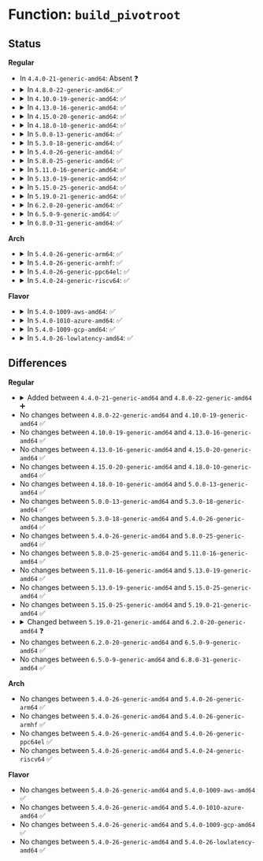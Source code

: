 # Function: <code>build_pivotroot</code>

## Status
<b>Regular</b>
<ul>
<li>
In <code>4.4.0-21-generic-amd64</code>: Absent ❓
</li>
<li>
<details>
<summary>In <code>4.8.0-22-generic-amd64</code>: ✅</summary>

```c
struct aa_label * build_pivotroot(struct aa_profile * profile, const struct path * new_path, char * new_buffer, const struct path * old_path, char * old_buffer)
```

```json
{
  "name": "build_pivotroot",
  "collision_type": "Unique Static",
  "inline_type": "No",
  "funcs": [
    {
      "addr": 18446744071582818528,
      "name": "build_pivotroot",
      "external": false,
      "loc": "security/apparmor/mount.c:598",
      "file": "security/apparmor/mount.c",
      "inline": "seen, unknown",
      "caller_inline": [],
      "caller_func": [
        "security/apparmor/mount.c:aa_pivotroot",
        "security/apparmor/mount.c:aa_pivotroot"
      ]
    }
  ],
  "symbols": [
    {
      "addr": 18446744071582818528,
      "name": "build_pivotroot",
      "section": ".text",
      "bind": "STB_LOCAL",
      "size": 1495
    }
  ]
}
```
</details>
</li>
<li>
<details>
<summary>In <code>4.10.0-19-generic-amd64</code>: ✅</summary>

```c
struct aa_label * build_pivotroot(struct aa_profile * profile, const struct path * new_path, char * new_buffer, const struct path * old_path, char * old_buffer)
```

```json
{
  "name": "build_pivotroot",
  "collision_type": "Unique Static",
  "inline_type": "No",
  "funcs": [
    {
      "addr": 18446744071582914400,
      "name": "build_pivotroot",
      "external": false,
      "loc": "security/apparmor/mount.c:599",
      "file": "security/apparmor/mount.c",
      "inline": "seen, unknown",
      "caller_inline": [],
      "caller_func": [
        "security/apparmor/mount.c:aa_pivotroot",
        "security/apparmor/mount.c:aa_pivotroot"
      ]
    }
  ],
  "symbols": [
    {
      "addr": 18446744071582914400,
      "name": "build_pivotroot",
      "section": ".text",
      "bind": "STB_LOCAL",
      "size": 1495
    }
  ]
}
```
</details>
</li>
<li>
<details>
<summary>In <code>4.13.0-16-generic-amd64</code>: ✅</summary>

```c
struct aa_label * build_pivotroot(struct aa_profile * profile, const struct path * new_path, char * new_buffer, const struct path * old_path, char * old_buffer)
```

```json
{
  "name": "build_pivotroot",
  "collision_type": "Unique Static",
  "inline_type": "No",
  "funcs": [
    {
      "addr": 18446744071582975152,
      "name": "build_pivotroot",
      "external": false,
      "loc": "security/apparmor/mount.c:601",
      "file": "security/apparmor/mount.c",
      "inline": "seen, unknown",
      "caller_inline": [],
      "caller_func": [
        "security/apparmor/mount.c:aa_pivotroot",
        "security/apparmor/mount.c:aa_pivotroot"
      ]
    }
  ],
  "symbols": [
    {
      "addr": 18446744071582975152,
      "name": "build_pivotroot",
      "section": ".text",
      "bind": "STB_LOCAL",
      "size": 653
    }
  ]
}
```
</details>
</li>
<li>
<details>
<summary>In <code>4.15.0-20-generic-amd64</code>: ✅</summary>

```c
struct aa_label * build_pivotroot(struct aa_profile * profile, const struct path * new_path, char * new_buffer, const struct path * old_path, char * old_buffer)
```

```json
{
  "name": "build_pivotroot",
  "collision_type": "Unique Static",
  "inline_type": "No",
  "funcs": [
    {
      "addr": 18446744071583138848,
      "name": "build_pivotroot",
      "external": false,
      "loc": "security/apparmor/mount.c:609",
      "file": "security/apparmor/mount.c",
      "inline": "seen, unknown",
      "caller_inline": [],
      "caller_func": [
        "security/apparmor/mount.c:aa_pivotroot",
        "security/apparmor/mount.c:aa_pivotroot"
      ]
    }
  ],
  "symbols": [
    {
      "addr": 18446744071583138848,
      "name": "build_pivotroot",
      "section": ".text",
      "bind": "STB_LOCAL",
      "size": 806
    }
  ]
}
```
</details>
</li>
<li>
<details>
<summary>In <code>4.18.0-10-generic-amd64</code>: ✅</summary>

```c
struct aa_label * build_pivotroot(struct aa_profile * profile, const struct path * new_path, char * new_buffer, const struct path * old_path, char * old_buffer)
```

```json
{
  "name": "build_pivotroot",
  "collision_type": "Unique Static",
  "inline_type": "No",
  "funcs": [
    {
      "addr": 18446744071583344800,
      "name": "build_pivotroot",
      "external": false,
      "loc": "security/apparmor/mount.c:609",
      "file": "security/apparmor/mount.c",
      "inline": "seen, unknown",
      "caller_inline": [],
      "caller_func": [
        "security/apparmor/mount.c:aa_pivotroot",
        "security/apparmor/mount.c:aa_pivotroot"
      ]
    }
  ],
  "symbols": [
    {
      "addr": 18446744071583344800,
      "name": "build_pivotroot",
      "section": ".text",
      "bind": "STB_LOCAL",
      "size": 814
    }
  ]
}
```
</details>
</li>
<li>
<details>
<summary>In <code>5.0.0-13-generic-amd64</code>: ✅</summary>

```c
struct aa_label * build_pivotroot(struct aa_profile * profile, const struct path * new_path, char * new_buffer, const struct path * old_path, char * old_buffer)
```

```json
{
  "name": "build_pivotroot",
  "collision_type": "Unique Static",
  "inline_type": "No",
  "funcs": [
    {
      "addr": 18446744071583463440,
      "name": "build_pivotroot",
      "external": false,
      "loc": "security/apparmor/mount.c:610",
      "file": "security/apparmor/mount.c",
      "inline": "seen, unknown",
      "caller_inline": [],
      "caller_func": [
        "security/apparmor/mount.c:aa_pivotroot",
        "security/apparmor/mount.c:aa_pivotroot"
      ]
    }
  ],
  "symbols": [
    {
      "addr": 18446744071583463440,
      "name": "build_pivotroot",
      "section": ".text",
      "bind": "STB_LOCAL",
      "size": 810
    }
  ]
}
```
</details>
</li>
<li>
<details>
<summary>In <code>5.3.0-18-generic-amd64</code>: ✅</summary>

```c
struct aa_label * build_pivotroot(struct aa_profile * profile, const struct path * new_path, char * new_buffer, const struct path * old_path, char * old_buffer)
```

```json
{
  "name": "build_pivotroot",
  "collision_type": "Unique Static",
  "inline_type": "No",
  "funcs": [
    {
      "addr": 18446744071583647872,
      "name": "build_pivotroot",
      "external": false,
      "loc": "security/apparmor/mount.c:606",
      "file": "security/apparmor/mount.c",
      "inline": "seen, unknown",
      "caller_inline": [],
      "caller_func": [
        "security/apparmor/mount.c:aa_pivotroot",
        "security/apparmor/mount.c:aa_pivotroot"
      ]
    }
  ],
  "symbols": [
    {
      "addr": 18446744071583647872,
      "name": "build_pivotroot",
      "section": ".text",
      "bind": "STB_LOCAL",
      "size": 742
    }
  ]
}
```
</details>
</li>
<li>
<details>
<summary>In <code>5.4.0-26-generic-amd64</code>: ✅</summary>

```c
struct aa_label * build_pivotroot(struct aa_profile * profile, const struct path * new_path, char * new_buffer, const struct path * old_path, char * old_buffer)
```

```json
{
  "name": "build_pivotroot",
  "collision_type": "Unique Static",
  "inline_type": "No",
  "funcs": [
    {
      "addr": 18446744071583754160,
      "name": "build_pivotroot",
      "external": false,
      "loc": "security/apparmor/mount.c:606",
      "file": "security/apparmor/mount.c",
      "inline": "seen, unknown",
      "caller_inline": [],
      "caller_func": [
        "security/apparmor/mount.c:aa_pivotroot",
        "security/apparmor/mount.c:aa_pivotroot"
      ]
    }
  ],
  "symbols": [
    {
      "addr": 18446744071583754160,
      "name": "build_pivotroot",
      "section": ".text",
      "bind": "STB_LOCAL",
      "size": 742
    }
  ]
}
```
</details>
</li>
<li>
<details>
<summary>In <code>5.8.0-25-generic-amd64</code>: ✅</summary>

```c
struct aa_label * build_pivotroot(struct aa_profile * profile, const struct path * new_path, char * new_buffer, const struct path * old_path, char * old_buffer)
```

```json
{
  "name": "build_pivotroot",
  "collision_type": "Unique Static",
  "inline_type": "No",
  "funcs": [
    {
      "addr": 18446744071584143776,
      "name": "build_pivotroot",
      "external": false,
      "loc": "security/apparmor/mount.c:638",
      "file": "security/apparmor/mount.c",
      "inline": "seen, unknown",
      "caller_inline": [],
      "caller_func": [
        "security/apparmor/mount.c:aa_pivotroot",
        "security/apparmor/mount.c:aa_pivotroot"
      ]
    }
  ],
  "symbols": [
    {
      "addr": 18446744071584143776,
      "name": "build_pivotroot",
      "section": ".text",
      "bind": "STB_LOCAL",
      "size": 789
    }
  ]
}
```
</details>
</li>
<li>
<details>
<summary>In <code>5.11.0-16-generic-amd64</code>: ✅</summary>

```c
struct aa_label * build_pivotroot(struct aa_profile * profile, const struct path * new_path, char * new_buffer, const struct path * old_path, char * old_buffer)
```

```json
{
  "name": "build_pivotroot",
  "collision_type": "Unique Static",
  "inline_type": "No",
  "funcs": [
    {
      "addr": 18446744071584262160,
      "name": "build_pivotroot",
      "external": false,
      "loc": "security/apparmor/mount.c:638",
      "file": "security/apparmor/mount.c",
      "inline": "seen, unknown",
      "caller_inline": [],
      "caller_func": [
        "security/apparmor/mount.c:aa_pivotroot",
        "security/apparmor/mount.c:aa_pivotroot"
      ]
    }
  ],
  "symbols": [
    {
      "addr": 18446744071584262160,
      "name": "build_pivotroot",
      "section": ".text",
      "bind": "STB_LOCAL",
      "size": 794
    }
  ]
}
```
</details>
</li>
<li>
<details>
<summary>In <code>5.13.0-19-generic-amd64</code>: ✅</summary>

```c
struct aa_label * build_pivotroot(struct aa_profile * profile, const struct path * new_path, char * new_buffer, const struct path * old_path, char * old_buffer)
```

```json
{
  "name": "build_pivotroot",
  "collision_type": "Unique Static",
  "inline_type": "No",
  "funcs": [
    {
      "addr": 18446744071584287360,
      "name": "build_pivotroot",
      "external": false,
      "loc": "security/apparmor/mount.c:638",
      "file": "security/apparmor/mount.c",
      "inline": "seen, unknown",
      "caller_inline": [],
      "caller_func": [
        "security/apparmor/mount.c:aa_pivotroot",
        "security/apparmor/mount.c:aa_pivotroot"
      ]
    }
  ],
  "symbols": [
    {
      "addr": 18446744071584287360,
      "name": "build_pivotroot",
      "section": ".text",
      "bind": "STB_LOCAL",
      "size": 695
    }
  ]
}
```
</details>
</li>
<li>
<details>
<summary>In <code>5.15.0-25-generic-amd64</code>: ✅</summary>

```c
struct aa_label * build_pivotroot(struct aa_profile * profile, const struct path * new_path, char * new_buffer, const struct path * old_path, char * old_buffer)
```

```json
{
  "name": "build_pivotroot",
  "collision_type": "Unique Static",
  "inline_type": "No",
  "funcs": [
    {
      "addr": 18446744071584673472,
      "name": "build_pivotroot",
      "external": false,
      "loc": "security/apparmor/mount.c:638",
      "file": "security/apparmor/mount.c",
      "inline": "seen, unknown",
      "caller_inline": [],
      "caller_func": [
        "security/apparmor/mount.c:aa_pivotroot",
        "security/apparmor/mount.c:aa_pivotroot"
      ]
    }
  ],
  "symbols": [
    {
      "addr": 18446744071584673472,
      "name": "build_pivotroot",
      "section": ".text",
      "bind": "STB_LOCAL",
      "size": 695
    }
  ]
}
```
</details>
</li>
<li>
<details>
<summary>In <code>5.19.0-21-generic-amd64</code>: ✅</summary>

```c
struct aa_label * build_pivotroot(struct aa_profile * profile, const struct path * new_path, char * new_buffer, const struct path * old_path, char * old_buffer)
```

```json
{
  "name": "build_pivotroot",
  "collision_type": "Unique Static",
  "inline_type": "No",
  "funcs": [
    {
      "addr": 18446744071585332848,
      "name": "build_pivotroot",
      "external": false,
      "loc": "security/apparmor/mount.c:627",
      "file": "security/apparmor/mount.c",
      "inline": "seen, unknown",
      "caller_inline": [],
      "caller_func": [
        "security/apparmor/mount.c:aa_pivotroot",
        "security/apparmor/mount.c:aa_pivotroot"
      ]
    }
  ],
  "symbols": [
    {
      "addr": 18446744071585332848,
      "name": "build_pivotroot",
      "section": ".text",
      "bind": "STB_LOCAL",
      "size": 837
    }
  ]
}
```
</details>
</li>
<li>
<details>
<summary>In <code>6.2.0-20-generic-amd64</code>: ✅</summary>

```c
struct aa_label * build_pivotroot(const struct cred * subj_cred, struct aa_profile * profile, const struct path * new_path, char * new_buffer, const struct path * old_path, char * old_buffer)
```

```json
{
  "name": "build_pivotroot",
  "collision_type": "Unique Static",
  "inline_type": "No",
  "funcs": [
    {
      "addr": 18446744071586073312,
      "name": "build_pivotroot",
      "external": false,
      "loc": "security/apparmor/mount.c:648",
      "file": "security/apparmor/mount.c",
      "inline": "seen, unknown",
      "caller_inline": [],
      "caller_func": [
        "security/apparmor/mount.c:aa_pivotroot",
        "security/apparmor/mount.c:aa_pivotroot"
      ]
    }
  ],
  "symbols": [
    {
      "addr": 18446744071586073312,
      "name": "build_pivotroot",
      "section": ".text",
      "bind": "STB_LOCAL",
      "size": 855
    }
  ]
}
```
</details>
</li>
<li>
<details>
<summary>In <code>6.5.0-9-generic-amd64</code>: ✅</summary>

```c
struct aa_label * build_pivotroot(const struct cred * subj_cred, struct aa_profile * profile, const struct path * new_path, char * new_buffer, const struct path * old_path, char * old_buffer)
```

```json
{
  "name": "build_pivotroot",
  "collision_type": "Unique Static",
  "inline_type": "No",
  "funcs": [
    {
      "addr": 18446744071586308416,
      "name": "build_pivotroot",
      "external": false,
      "loc": "security/apparmor/mount.c:658",
      "file": "security/apparmor/mount.c",
      "inline": "seen, unknown",
      "caller_inline": [],
      "caller_func": [
        "security/apparmor/mount.c:aa_pivotroot",
        "security/apparmor/mount.c:aa_pivotroot"
      ]
    }
  ],
  "symbols": [
    {
      "addr": 18446744071586308416,
      "name": "build_pivotroot",
      "section": ".text",
      "bind": "STB_LOCAL",
      "size": 865
    }
  ]
}
```
</details>
</li>
<li>
<details>
<summary>In <code>6.8.0-31-generic-amd64</code>: ✅</summary>

```c
struct aa_label * build_pivotroot(const struct cred * subj_cred, struct aa_profile * profile, const struct path * new_path, char * new_buffer, const struct path * old_path, char * old_buffer)
```

```json
{
  "name": "build_pivotroot",
  "collision_type": "Unique Static",
  "inline_type": "No",
  "funcs": [
    {
      "addr": 18446744071586565008,
      "name": "build_pivotroot",
      "external": false,
      "loc": "security/apparmor/mount.c:662",
      "file": "security/apparmor/mount.c",
      "inline": "seen, unknown",
      "caller_inline": [],
      "caller_func": [
        "security/apparmor/mount.c:aa_pivotroot",
        "security/apparmor/mount.c:aa_pivotroot"
      ]
    }
  ],
  "symbols": [
    {
      "addr": 18446744071586565008,
      "name": "build_pivotroot",
      "section": ".text",
      "bind": "STB_LOCAL",
      "size": 827
    }
  ]
}
```
</details>
</li>
</ul>
<b>Arch</b>
<ul>
<li>
<details>
<summary>In <code>5.4.0-26-generic-arm64</code>: ✅</summary>

```c
struct aa_label * build_pivotroot(struct aa_profile * profile, const struct path * new_path, char * new_buffer, const struct path * old_path, char * old_buffer)
```

```json
{
  "name": "build_pivotroot",
  "collision_type": "Unique Static",
  "inline_type": "No",
  "funcs": [
    {
      "addr": 18446603336495554320,
      "name": "build_pivotroot",
      "external": false,
      "loc": "security/apparmor/mount.c:606",
      "file": "security/apparmor/mount.c",
      "inline": "seen, unknown",
      "caller_inline": [],
      "caller_func": [
        "security/apparmor/mount.c:aa_pivotroot",
        "security/apparmor/mount.c:aa_pivotroot"
      ]
    }
  ],
  "symbols": [
    {
      "addr": 18446603336495554320,
      "name": "build_pivotroot",
      "section": ".text",
      "bind": "STB_LOCAL",
      "size": 600
    }
  ]
}
```
</details>
</li>
<li>
<details>
<summary>In <code>5.4.0-26-generic-armhf</code>: ✅</summary>

```c
struct aa_label * build_pivotroot(struct aa_profile * profile, const struct path * new_path, char * new_buffer, const struct path * old_path, char * old_buffer)
```

```json
{
  "name": "build_pivotroot",
  "collision_type": "Unique Static",
  "inline_type": "No",
  "funcs": [
    {
      "addr": 3228917396,
      "name": "build_pivotroot",
      "external": false,
      "loc": "security/apparmor/mount.c:606",
      "file": "security/apparmor/mount.c",
      "inline": "seen, unknown",
      "caller_inline": [],
      "caller_func": [
        "security/apparmor/mount.c:aa_pivotroot",
        "security/apparmor/mount.c:aa_pivotroot"
      ]
    }
  ],
  "symbols": [
    {
      "addr": 3228917396,
      "name": "build_pivotroot",
      "section": ".text",
      "bind": "STB_LOCAL",
      "size": 624
    }
  ]
}
```
</details>
</li>
<li>
<details>
<summary>In <code>5.4.0-26-generic-ppc64el</code>: ✅</summary>

```c
struct aa_label * build_pivotroot(struct aa_profile * profile, const struct path * new_path, char * new_buffer, const struct path * old_path, char * old_buffer)
```

```json
{
  "name": "build_pivotroot",
  "collision_type": "Unique Static",
  "inline_type": "No",
  "funcs": [
    {
      "addr": 13835058055289643024,
      "name": "build_pivotroot",
      "external": false,
      "loc": "security/apparmor/mount.c:606",
      "file": "security/apparmor/mount.c",
      "inline": "seen, unknown",
      "caller_inline": [],
      "caller_func": [
        "security/apparmor/mount.c:aa_pivotroot",
        "security/apparmor/mount.c:aa_pivotroot"
      ]
    }
  ],
  "symbols": [
    {
      "addr": 13835058055289643024,
      "name": "build_pivotroot",
      "section": ".text",
      "bind": "STB_LOCAL",
      "size": 872
    }
  ]
}
```
</details>
</li>
<li>
<details>
<summary>In <code>5.4.0-24-generic-riscv64</code>: ✅</summary>

```c
struct aa_label * build_pivotroot(struct aa_profile * profile, const struct path * new_path, char * new_buffer, const struct path * old_path, char * old_buffer)
```

```json
{
  "name": "build_pivotroot",
  "collision_type": "Unique Static",
  "inline_type": "No",
  "funcs": [
    {
      "addr": 18446743936274725478,
      "name": "build_pivotroot",
      "external": false,
      "loc": "security/apparmor/mount.c:606",
      "file": "security/apparmor/mount.c",
      "inline": "seen, unknown",
      "caller_inline": [],
      "caller_func": [
        "security/apparmor/mount.c:aa_pivotroot",
        "security/apparmor/mount.c:aa_pivotroot"
      ]
    }
  ],
  "symbols": [
    {
      "addr": 18446743936274725478,
      "name": "build_pivotroot",
      "section": ".text",
      "bind": "STB_LOCAL",
      "size": 586
    }
  ]
}
```
</details>
</li>
</ul>
<b>Flavor</b>
<ul>
<li>
<details>
<summary>In <code>5.4.0-1009-aws-amd64</code>: ✅</summary>

```c
struct aa_label * build_pivotroot(struct aa_profile * profile, const struct path * new_path, char * new_buffer, const struct path * old_path, char * old_buffer)
```

```json
{
  "name": "build_pivotroot",
  "collision_type": "Unique Static",
  "inline_type": "No",
  "funcs": [
    {
      "addr": 18446744071583722896,
      "name": "build_pivotroot",
      "external": false,
      "loc": "security/apparmor/mount.c:606",
      "file": "security/apparmor/mount.c",
      "inline": "seen, unknown",
      "caller_inline": [],
      "caller_func": [
        "security/apparmor/mount.c:aa_pivotroot",
        "security/apparmor/mount.c:aa_pivotroot"
      ]
    }
  ],
  "symbols": [
    {
      "addr": 18446744071583722896,
      "name": "build_pivotroot",
      "section": ".text",
      "bind": "STB_LOCAL",
      "size": 742
    }
  ]
}
```
</details>
</li>
<li>
<details>
<summary>In <code>5.4.0-1010-azure-amd64</code>: ✅</summary>

```c
struct aa_label * build_pivotroot(struct aa_profile * profile, const struct path * new_path, char * new_buffer, const struct path * old_path, char * old_buffer)
```

```json
{
  "name": "build_pivotroot",
  "collision_type": "Unique Static",
  "inline_type": "No",
  "funcs": [
    {
      "addr": 18446744071583659952,
      "name": "build_pivotroot",
      "external": false,
      "loc": "security/apparmor/mount.c:606",
      "file": "security/apparmor/mount.c",
      "inline": "seen, unknown",
      "caller_inline": [],
      "caller_func": [
        "security/apparmor/mount.c:aa_pivotroot",
        "security/apparmor/mount.c:aa_pivotroot"
      ]
    }
  ],
  "symbols": [
    {
      "addr": 18446744071583659952,
      "name": "build_pivotroot",
      "section": ".text",
      "bind": "STB_LOCAL",
      "size": 742
    }
  ]
}
```
</details>
</li>
<li>
<details>
<summary>In <code>5.4.0-1009-gcp-amd64</code>: ✅</summary>

```c
struct aa_label * build_pivotroot(struct aa_profile * profile, const struct path * new_path, char * new_buffer, const struct path * old_path, char * old_buffer)
```

```json
{
  "name": "build_pivotroot",
  "collision_type": "Unique Static",
  "inline_type": "No",
  "funcs": [
    {
      "addr": 18446744071583706672,
      "name": "build_pivotroot",
      "external": false,
      "loc": "security/apparmor/mount.c:606",
      "file": "security/apparmor/mount.c",
      "inline": "seen, unknown",
      "caller_inline": [],
      "caller_func": [
        "security/apparmor/mount.c:aa_pivotroot",
        "security/apparmor/mount.c:aa_pivotroot"
      ]
    }
  ],
  "symbols": [
    {
      "addr": 18446744071583706672,
      "name": "build_pivotroot",
      "section": ".text",
      "bind": "STB_LOCAL",
      "size": 742
    }
  ]
}
```
</details>
</li>
<li>
<details>
<summary>In <code>5.4.0-26-lowlatency-amd64</code>: ✅</summary>

```c
struct aa_label * build_pivotroot(struct aa_profile * profile, const struct path * new_path, char * new_buffer, const struct path * old_path, char * old_buffer)
```

```json
{
  "name": "build_pivotroot",
  "collision_type": "Unique Static",
  "inline_type": "No",
  "funcs": [
    {
      "addr": 18446744071583806960,
      "name": "build_pivotroot",
      "external": false,
      "loc": "security/apparmor/mount.c:606",
      "file": "security/apparmor/mount.c",
      "inline": "seen, unknown",
      "caller_inline": [],
      "caller_func": [
        "security/apparmor/mount.c:aa_pivotroot",
        "security/apparmor/mount.c:aa_pivotroot"
      ]
    }
  ],
  "symbols": [
    {
      "addr": 18446744071583806960,
      "name": "build_pivotroot",
      "section": ".text",
      "bind": "STB_LOCAL",
      "size": 754
    }
  ]
}
```
</details>
</li>
</ul>

## Differences
<b>Regular</b>
<ul>
<li>
<details>
<summary>Added between <code>4.4.0-21-generic-amd64</code> and <code>4.8.0-22-generic-amd64</code> ➕</summary>

```c
struct aa_label * build_pivotroot(struct aa_profile * profile, const struct path * new_path, char * new_buffer, const struct path * old_path, char * old_buffer)
```
</details>
</li>
<li>
No changes between <code>4.8.0-22-generic-amd64</code> and <code>4.10.0-19-generic-amd64</code> ✅
</li>
<li>
No changes between <code>4.10.0-19-generic-amd64</code> and <code>4.13.0-16-generic-amd64</code> ✅
</li>
<li>
No changes between <code>4.13.0-16-generic-amd64</code> and <code>4.15.0-20-generic-amd64</code> ✅
</li>
<li>
No changes between <code>4.15.0-20-generic-amd64</code> and <code>4.18.0-10-generic-amd64</code> ✅
</li>
<li>
No changes between <code>4.18.0-10-generic-amd64</code> and <code>5.0.0-13-generic-amd64</code> ✅
</li>
<li>
No changes between <code>5.0.0-13-generic-amd64</code> and <code>5.3.0-18-generic-amd64</code> ✅
</li>
<li>
No changes between <code>5.3.0-18-generic-amd64</code> and <code>5.4.0-26-generic-amd64</code> ✅
</li>
<li>
No changes between <code>5.4.0-26-generic-amd64</code> and <code>5.8.0-25-generic-amd64</code> ✅
</li>
<li>
No changes between <code>5.8.0-25-generic-amd64</code> and <code>5.11.0-16-generic-amd64</code> ✅
</li>
<li>
No changes between <code>5.11.0-16-generic-amd64</code> and <code>5.13.0-19-generic-amd64</code> ✅
</li>
<li>
No changes between <code>5.13.0-19-generic-amd64</code> and <code>5.15.0-25-generic-amd64</code> ✅
</li>
<li>
No changes between <code>5.15.0-25-generic-amd64</code> and <code>5.19.0-21-generic-amd64</code> ✅
</li>
<li>
<details>
<summary>Changed between <code>5.19.0-21-generic-amd64</code> and <code>6.2.0-20-generic-amd64</code> ❓</summary>
<ul>
<li>
<b>Param added. </b>
<code>const struct cred * subj_cred</code>
</li>
<li>
<b>Param reordered. </b>
<code>profile, new_path, new_buffer, old_path, old_buffer</code> ➡️ <code>subj_cred, profile, new_path, new_buffer, old_path, old_buffer</code>
</li>
</ul>
</details>
</li>
<li>
No changes between <code>6.2.0-20-generic-amd64</code> and <code>6.5.0-9-generic-amd64</code> ✅
</li>
<li>
No changes between <code>6.5.0-9-generic-amd64</code> and <code>6.8.0-31-generic-amd64</code> ✅
</li>
</ul>
<b>Arch</b>
<ul>
<li>
No changes between <code>5.4.0-26-generic-amd64</code> and <code>5.4.0-26-generic-arm64</code> ✅
</li>
<li>
No changes between <code>5.4.0-26-generic-amd64</code> and <code>5.4.0-26-generic-armhf</code> ✅
</li>
<li>
No changes between <code>5.4.0-26-generic-amd64</code> and <code>5.4.0-26-generic-ppc64el</code> ✅
</li>
<li>
No changes between <code>5.4.0-26-generic-amd64</code> and <code>5.4.0-24-generic-riscv64</code> ✅
</li>
</ul>
<b>Flavor</b>
<ul>
<li>
No changes between <code>5.4.0-26-generic-amd64</code> and <code>5.4.0-1009-aws-amd64</code> ✅
</li>
<li>
No changes between <code>5.4.0-26-generic-amd64</code> and <code>5.4.0-1010-azure-amd64</code> ✅
</li>
<li>
No changes between <code>5.4.0-26-generic-amd64</code> and <code>5.4.0-1009-gcp-amd64</code> ✅
</li>
<li>
No changes between <code>5.4.0-26-generic-amd64</code> and <code>5.4.0-26-lowlatency-amd64</code> ✅
</li>
</ul>
